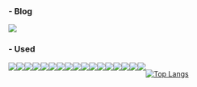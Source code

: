 ### - Blog
<a href="링크"><img src="https://img.shields.io/badge/Velog-20C997?style=flat-square&logo=Velog&logoColor=white"/></a>


### - Used

<div style="display:flex;">
  <img src="https://img.shields.io/badge/Java-007396?style=flat&logo=Java&logoColor=white"/>
  <img src="https://img.shields.io/badge/Python-3776AB?style=flat&logo=Python&logoColor=white"/>
  <img src="https://img.shields.io/badge/C-A8B9CC?style=flat&logo=C&logoColor=white"/>    
  
  <img src="https://img.shields.io/badge/HTML5-E34F26?style=flat&logo=HTML5&logoColor=white"/>
  <img src="https://img.shields.io/badge/CSS3-1572B6?style=flat&logo=CSS3&logoColor=white"/>
  <img src="https://img.shields.io/badge/Thymeleaf-005F0F?style=flat&logo=Thymeleaf&logoColor=white"/>
  <br>
  <img src="https://img.shields.io/badge/MySQL-4479A1?style=flat&logo=MySQL&logoColor=white"/>
  <img src="https://img.shields.io/badge/MariaDB-1F305F?style=flat&logo=MariaDB&logoColor=white"/>
  <img src="https://img.shields.io/badge/Redis-DC382D?style=flat&logo=Redis&logoColor=white"/>
  <img src="https://img.shields.io/badge/MongoDB-47A248?style=flat&logo=MongoDB&logoColor=white"/>
  <br>
  <img src="https://img.shields.io/badge/Spring%20Boot-6DB33F?style=flat&logo=Spring Boot&logoColor=white"/>
  <img src="https://img.shields.io/badge/Django-092E20?style=flat&logo=Django&logoColor=white"/>
  <img src="https://img.shields.io/badge/AWS-232F3E?style=flat&logo=AmazonAWS&logoColor=white"/>
  <img src="https://img.shields.io/badge/Github%20Actions-2088FF?style=flat&logo=GithubActions&logoColor=white"/>
  <br>
  <img src="https://img.shields.io/badge/IntelliJ%20IDEA-000000?style=flat&logo=IntelliJIDEA&logoColor=white"/>
  <img src="https://img.shields.io/badge/Visual%20Studio%20Code-007ACC?style=flat&logo=VisualStudioCode&logoColor=white"/>
  <img src="https://img.shields.io/badge/Github-181717?style=flat&logo=Github&logoColor=white"/>

  [![Top Langs](https://github-readme-stats.vercel.app/api/top-langs/?username=yevini118&layout=compact)](https://github.com/yevini118/github-readme-stats) 
 </div>
  </div>
  </div>

